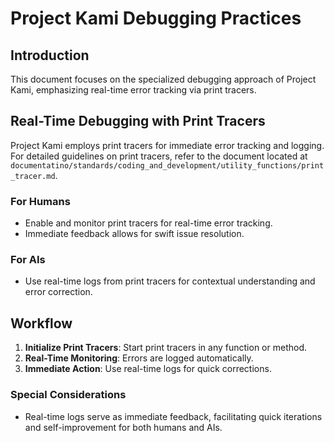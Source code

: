 # Project Kami Debugging Practices

## Introduction
This document focuses on the specialized debugging approach of Project Kami, emphasizing real-time error tracking via print tracers. 

## Real-Time Debugging with Print Tracers
Project Kami employs print tracers for immediate error tracking and logging. For detailed guidelines on print tracers, refer to the document located at `documentatino/standards/coding_and_development/utility_functions/print_tracer.md`.

### For Humans
- Enable and monitor print tracers for real-time error tracking.
- Immediate feedback allows for swift issue resolution.

### For AIs
- Use real-time logs from print tracers for contextual understanding and error correction.

## Workflow
1. **Initialize Print Tracers**: Start print tracers in any function or method.
2. **Real-Time Monitoring**: Errors are logged automatically.
3. **Immediate Action**: Use real-time logs for quick corrections.

### Special Considerations
- Real-time logs serve as immediate feedback, facilitating quick iterations and self-improvement for both humans and AIs.
